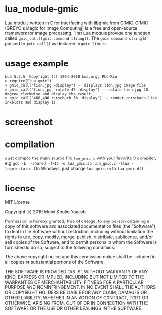 # lua_module-gmic
Lua module written in C for interfacing with libgmic from G'MIC. G'MIC (GREYC's Magic for Image Computing) is a free and open-source 
framework for image processing. This Lua module provide one function called ```gmic_call([gmic command string])```. The ```gmic command string``` is passed to ```gmic_call()``` as declared in ```gmic_libc.h```

# usage example
```
Lua 5.3.5  Copyright (C) 1994-2018 Lua.org, PUC-Rio
> require("lua_gmic")
> gmic_call("lion.jpg -display") -- displays lion.jpg image file
> gmic_call("lion.jpg -rotate 45 -display") -- rotate lion.jpg 40 degree clockwise and display the result
> gmic_call("400,400 rorschach 3% -display") -- render rorschach-like inkblots and display it
```
# screenshot

# compilation
Just compile the main source file ```lua_gmic.c``` with your favorite C compiler, e.g ```gcc -L. -shared -fPIC -o lua_gmic.so lua_gmic.c -llua -lcgmicstatic```. On Windows, just change ```lua_gmic.so``` to ```lua_gmic.dll```

# license
MIT License

Copyright (c) 2019 Mohd Kholid Yaacob

Permission is hereby granted, free of charge, to any person obtaining a copy
of this software and associated documentation files (the "Software"), to deal
in the Software without restriction, including without limitation the rights
to use, copy, modify, merge, publish, distribute, sublicense, and/or sell
copies of the Software, and to permit persons to whom the Software is
furnished to do so, subject to the following conditions:

The above copyright notice and this permission notice shall be included in all
copies or substantial portions of the Software.

THE SOFTWARE IS PROVIDED "AS IS", WITHOUT WARRANTY OF ANY KIND, EXPRESS OR
IMPLIED, INCLUDING BUT NOT LIMITED TO THE WARRANTIES OF MERCHANTABILITY,
FITNESS FOR A PARTICULAR PURPOSE AND NONINFRINGEMENT. IN NO EVENT SHALL THE
AUTHORS OR COPYRIGHT HOLDERS BE LIABLE FOR ANY CLAIM, DAMAGES OR OTHER
LIABILITY, WHETHER IN AN ACTION OF CONTRACT, TORT OR OTHERWISE, ARISING FROM,
OUT OF OR IN CONNECTION WITH THE SOFTWARE OR THE USE OR OTHER DEALINGS IN THE
SOFTWARE.
